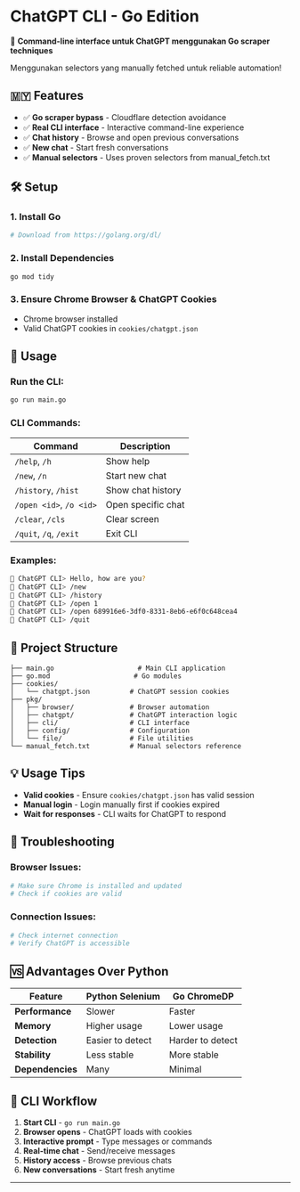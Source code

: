 # ChatGPT CLI - Go Edition

🚀 **Command-line interface untuk ChatGPT menggunakan Go scraper techniques**

Menggunakan selectors yang manually fetched untuk reliable automation!

## 🇲🇾 Features

- ✅ **Go scraper bypass** - Cloudflare detection avoidance
- ✅ **Real CLI interface** - Interactive command-line experience  
- ✅ **Chat history** - Browse and open previous conversations
- ✅ **New chat** - Start fresh conversations
- ✅ **Manual selectors** - Uses proven selectors from manual_fetch.txt

## 🛠️ Setup

### 1. Install Go
```bash
# Download from https://golang.org/dl/
```

### 2. Install Dependencies
```bash
go mod tidy
```

### 3. Ensure Chrome Browser & ChatGPT Cookies
- Chrome browser installed
- Valid ChatGPT cookies in `cookies/chatgpt.json`

## 🚀 Usage

### Run the CLI:
```bash
go run main.go
```

### CLI Commands:

| Command | Description |
|---------|-------------|
| `/help`, `/h` | Show help |
| `/new`, `/n` | Start new chat |
| `/history`, `/hist` | Show chat history |
| `/open <id>`, `/o <id>` | Open specific chat |
| `/clear`, `/cls` | Clear screen |
| `/quit`, `/q`, `/exit` | Exit CLI |

### Examples:

```bash
💬 ChatGPT CLI> Hello, how are you?
💬 ChatGPT CLI> /new
💬 ChatGPT CLI> /history
💬 ChatGPT CLI> /open 1
💬 ChatGPT CLI> /open 689916e6-3df0-8331-8eb6-e6f0c648cea4
💬 ChatGPT CLI> /quit
```

## 📁 Project Structure

```
├── main.go                     # Main CLI application
├── go.mod                     # Go modules
├── cookies/
│   └── chatgpt.json          # ChatGPT session cookies
├── pkg/
│   ├── browser/              # Browser automation
│   ├── chatgpt/              # ChatGPT interaction logic
│   ├── cli/                  # CLI interface
│   ├── config/               # Configuration
│   └── file/                 # File utilities
└── manual_fetch.txt          # Manual selectors reference
```

## 💡 Usage Tips
- **Valid cookies** - Ensure `cookies/chatgpt.json` has valid session
- **Manual login** - Login manually first if cookies expired
- **Wait for responses** - CLI waits for ChatGPT to respond

## 🔧 Troubleshooting

### Browser Issues:
```bash
# Make sure Chrome is installed and updated
# Check if cookies are valid
```

### Connection Issues:
```bash
# Check internet connection
# Verify ChatGPT is accessible
```

## 🆚 Advantages Over Python

| Feature | Python Selenium | Go ChromeDP |
|---------|----------------|-------------|
| **Performance** | Slower | Faster |
| **Memory** | Higher usage | Lower usage |
| **Detection** | Easier to detect | Harder to detect |
| **Stability** | Less stable | More stable |
| **Dependencies** | Many | Minimal |

## 🎯 CLI Workflow

1. **Start CLI** - `go run main.go`
2. **Browser opens** - ChatGPT loads with cookies
3. **Interactive prompt** - Type messages or commands
4. **Real-time chat** - Send/receive messages
5. **History access** - Browse previous chats
6. **New conversations** - Start fresh anytime

---
